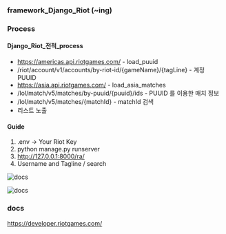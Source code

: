 ### framework_Django_Riot (~ing)

### Process

#### Django_Riot_전적_process
- https://americas.api.riotgames.com/ - load_puuid
- /riot/account/v1/accounts/by-riot-id/{gameName}/{tagLine} - 계정 PUUID
- https://asia.api.riotgames.com/ - load_asia_matches
- /lol/match/v5/matches/by-puuid/{puuid}/ids - PUUID 를 이용한 매치 정보
- /lol/match/v5/matches/{matchId} - matchId 검색
- 리스트 노출

#### Guide
1. .env -> Your Riot Key
2. python manage.py runserver
3. http://127.0.0.1:8000/ra/
4. Username and Tagline / search

![docs](https://raw.githubusercontent.com/pozuhtuhv/0000_imgstorage/main/framework_Django_Riot_1.png)

![docs](https://raw.githubusercontent.com/pozuhtuhv/0000_imgstorage/main/framework_Django_Riot_2.png)

### docs
https://developer.riotgames.com/
